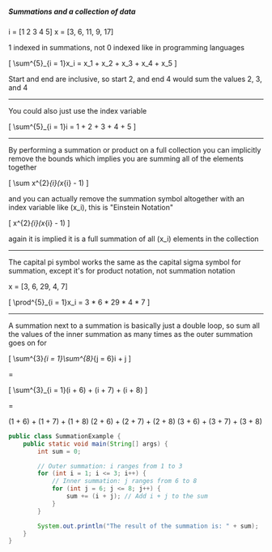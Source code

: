 ##### Summations and a collection of data

i = [1  2  3  4  5]
x = [3, 6, 11, 9, 17]

1 indexed in summations, not 0 indexed like in
programming languages

\[
\sum^{5}_{i = 1}x_i = x_1 + x_2 + x_3 + x_4 + x_5
\]

Start and end are inclusive, so start 2, and end 4
would sum the values 2, 3, and 4

---

You could also just use the index variable

\[
\sum^{5}_{i = 1}i = 1 + 2 + 3 + 4 + 5
\]

---

By performing a summation or product on a full
collection you can implicitly remove the bounds
which implies you are summing all of the elements
together

\[
\sum x^{2}_{i}(x_{i} - 1)
\]

and you can actually remove the summation symbol
altogether with an index variable like \(x_i\),
this is "Einstein Notation"


\[
x^{2}_{i}(x_{i} - 1)
\]

again it is implied it is a full summation of
all \(x_i\) elements in the collection

---

The capital pi symbol works the same as the capital
sigma symbol for summation, except it's for product
notation, not summation notation

x = [3, 6, 29, 4, 7]

\[
\prod^{5}_{i = 1}x_i = 3 * 6 * 29 * 4 * 7
\]

---

A summation next to a summation is basically just
a double loop, so sum all the values of the inner
summation as many times as the outer summation
goes on for

\[
\sum^{3}_{i = 1}\sum^{8}_{j = 6}i + j
\]

=

\[
\sum^{3}_{i = 1}(i + 6) + (i + 7) + (i + 8)
\]

=

(1 + 6) + (1 + 7) + (1 + 8)
(2 + 6) + (2 + 7) + (2 + 8)
(3 + 6) + (3 + 7) + (3 + 8)

```java
public class SummationExample {
    public static void main(String[] args) {
        int sum = 0;

        // Outer summation: i ranges from 1 to 3
        for (int i = 1; i <= 3; i++) {
            // Inner summation: j ranges from 6 to 8
            for (int j = 6; j <= 8; j++) {
                sum += (i + j); // Add i + j to the sum
            }
        }

        System.out.println("The result of the summation is: " + sum);
    }
}
```